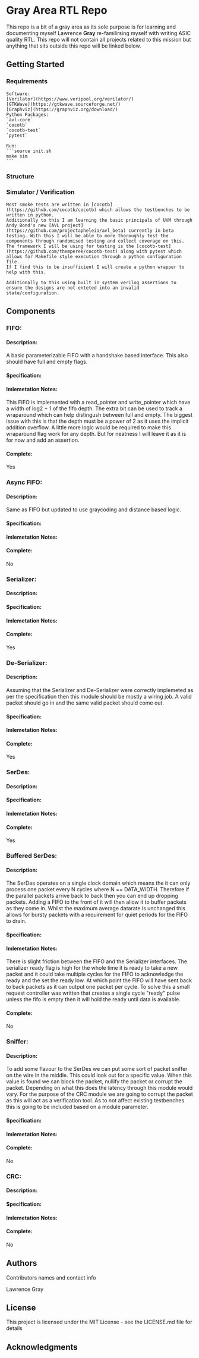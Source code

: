 # Gray Area RTL Repo 

This repo is a bit of a gray area as its sole purpose is for learning and documenting myself Lawrence **Gray** re-familirsing myself with writing ASIC quality RTL. This repo will not contain all projects related to this mission but anything that sits outside this repo will be linked below.

## Getting Started

### Requirements 
    Software:
    [Verilator](https://www.veripool.org/verilator/) 
    [GTKWave](https://gtkwave.sourceforge.net/) 
    [Graphviz](https://graphviz.org/download/) 
    Python Packages:
    `avl-core`
    `cocotb`
    `cocotb-test`
    `pytest`

    Run:
    ```source init.sh
    make sim
    ```

### Structure 

### Simulator / Verification
    Most smoke tests are written in [cocotb](https://github.com/cocotb/cocotb) which allows the testbenches to be written in python. 
    Additionally to this I am learning the basic principals of UVM through Andy Bond's new [AVL project](https://github.com/projectapheleia/avl_beta) currently in beta testing. With this I will be able to more thoroughly test the components through randomised testing and collect coverage on this. 
    The framework I will be using for testing is the [cocotb-test](https://github.com/themperek/cocotb-test) along with pytest which allows for Makefile style execution through a python configuration file.
    If I find this to be insufficient I will create a python wrapper to help with this. 

    Additionally to this using built in system verilog assertions to ensure the designs are not enteted into an invalid state/configuration.  

## Components 

### FIFO:
#### Description:
A basic parameterizable FIFO with a handshake based interface. This also should have full and empty flags.
#### Specification: 
#### Imlemetation Notes: 
This FIFO is implemented with a read_pointer and write_pointer which have a width of log2 + 1 of the fifo depth. The extra bit can be used to track a wraparound which can help distingush between full and empty. The biggest issue with this is that the depth must be a power of 2 as it uses the implicit addition overflow. A little more logic would be required to make this wraparound flag work for any depth. But for neatness I will leave it as it is for now and add an assertion. 
#### Complete: 
Yes

### Async FIFO: 
#### Description:
Same as FIFO but updated to use graycoding and distance based logic. 
#### Specification: 
#### Imlemetation Notes: 
#### Complete: 
No

### Serializer:
#### Description:
#### Specification: 
#### Imlemetation Notes: 
#### Complete: 
Yes

### De-Serializer:
#### Description:
Assuming that the Serializer and De-Serializer were correctly implemeted as per the specification then this module should be mostly a wiring job. A valid packet should go in and the same valid packet should come out.
#### Specification: 
#### Imlemetation Notes: 
#### Complete: 
Yes 

### SerDes:
#### Description:
#### Specification: 
#### Imlemetation Notes: 
#### Complete: 
Yes

### Buffered SerDes:
#### Description:
The SerDes operates on a single clock domain which means the it can only process one packet every N cycles where N == DATA_WIDTH. Therefore if the parallel packets arrive back to back then you can end up dropping packets. Adding a FIFO to the front of it will then allow it to buffer packets as they come in. Whilst the maximum average datarate is unchanged this allows for bursty packets with a requirement for quiet periods for the FIFO to drain. 
#### Specification: 
#### Imlemetation Notes: 
There is slight friction between the FIFO and the Serializer interfaces. The serializer ready flag is high for the whole time it is ready to take a new packet and it could take multiple cycles for the FIFO to acknowledge the ready and the set the ready low. At which point the FIFO will have sent back to back packets as it can output one packet per cycle. To solve this a small request controller was written that creates a single cycle "ready" pulse unless the fifo is empty then it will hold the ready until data is available.  
#### Complete: 
No

### Sniffer:
#### Description:
To add some flavour to the SerDes we can put some sort of packet sniffer on the wire in the middle. This could look out for a specific value. When this value is found we can block the packet, nullify the packet or corrupt the packet. Depending on what this does the latency through this module would vary. For the purpose of the CRC module we are going to corrupt the packet as this will act as a verification tool. As to not affect existing testbenches this is going to be included based on a module parameter. 
#### Specification: 
#### Imlemetation Notes: 
#### Complete: 
No

### CRC:
#### Description:
#### Specification: 
#### Imlemetation Notes: 
#### Complete: 
No

## Authors

Contributors names and contact info

Lawrence Gray 

## License

This project is licensed under the MIT License - see the LICENSE.md file for details

## Acknowledgments


